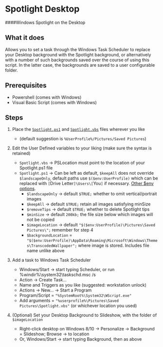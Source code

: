 # Spotlight Desktop
####Windows Spotlight on the Desktop

## What it does
Allows you to set a task through the Windows Task Scheduler to replace your Desktop background with the Spotlight background, or alternatively with a number of such backgrounds saved over the course of using this script. In the latter case, the backgrounds are saved to a user configurable folder.

## Prerequisites
* Powershell (comes with Windows)
* Visual Basic Script (comes with Windows)

## Steps
1. Place the [`Spotlight.ps1`](./Spotlight.ps1) and [`Spotlight.vbs`](./Spotlight.vbs) files wherever you like
   * (default suggestion is `%UserProfile%/Pictures/Saved Pictures`)  

2. Edit the User Defined variables to your liking (make sure the syntax is retained)
   * `Spotlight.vbs` -> PSLocation must point to the location of your Spotlight.ps1 file
   * `Spotlight.ps1` -> Can be left as default, `$keepAll` does not override `$landscapeOnly`, default paths use `$($env:UserProfile)` which can be replaced with `[`Drive Letter`]\Users\[`You`]` if necessary. [Other $env options](http://www.computerperformance.co.uk/powershell/powershell_environmental_variables.htm).
     * `$landscapeOnly` -> default `$TRUE;` whether to omit vertical/portrait images
     * `$keepAll` -> default `$TRUE;` retain all images satisfying minSize
     * `$removeTips` -> default `$TRUE;` whether to delete Spotlight tips
     * `$minSize` -> default `200kb;` the file size below which images will not be copied
     * `$imageLocation` -> default `"$($env:UserProfile)\Pictures\Saved Pictures\";` remember for step 4 
     * `$backgroundLocation` = `"$($env:UserProfile)\AppData\Roaming\Microsoft\Windows\Themes\TranscodedWallpaper";` where image is stored. Includes file name unlike above  

3. Add a task to Windows Task Scheduler
   * Windows/Start -> start typing Scheduler, or run %windir%\system32\taskschd.msc /s
   * Action -> Create Task...
   * Name and Triggers as you like (suggested: workstation unlock)
   * Actions -> New... -> Start a Program
   * Program/Script = `"%SystemRoot%\System32\WScript.exe"`
   * Add arguments = `"%userprofile%\Pictures\Saved Pictures\Spotlight.vbs"` (or whichever location you used)  

4. (Optional) Set your Desktop Background to Slideshow, with the folder of `$imageLocation`
   * Right-click desktop on Windows 8/10 -> Personalize -> Background = Slideshow; Browse -> to location
   * Or, Windows/Start -> start typing Background, then as above 
